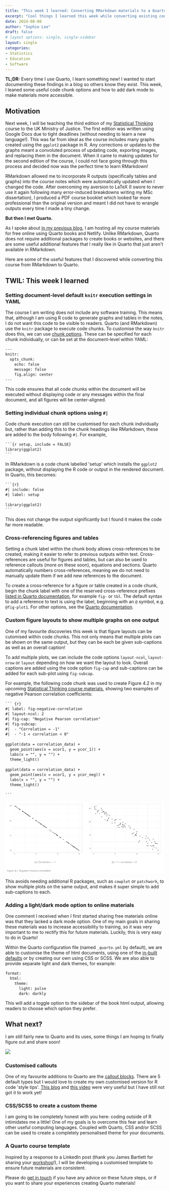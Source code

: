 ```yaml
---
title: "This week I learned: Converting RMarkdown materials to a Quarto book"
excerpt: "Cool things I learned this week while converting existing course materials for Statistical Thinking from RMarkdown to Quarto."
date: 2024-08-08
author: "Sophie Lee"
draft: false
# layout options: single, single-sidebar
layout: single 
categories:
- Statistics
- Education
- Software
---
```


**TL;DR:** Every time I use Quarto, I learn something new! I wanted to start documenting these findings in a blog so others know they exist. This week, I leaned some useful code chunk options and how to add dark mode to make materials more accessible.

## Motivation
Next week, I will be teaching the third edition of my [Statistical Thinking](/courses/9_statistical_thinking/) course to the UK Ministry of Justice. The first edition was written using Google Docs due to tight deadlines (without needing to learn a new language!). This was far from ideal as the course includes many graphs created using the `ggplot2` package in R. Any corrections or updates to the graphs meant a convoluted process of updating code, exporting images, and replacing them in the document. When it came to making updates for the second edition of the course, I could not face going through this process and decided now was the perfect time to learn RMarkdown!

RMarkdown allowed me to incorporate R outputs (specifically tables and graphs) into the course notes which were automatically updated when I changed the code. After overcoming my aversion to LaTeX (I swore to never use it again following many error-induced breakdowns writing my MSc dissertation), I produced a PDF course booklet which looked far more professional than the original version and meant I did not have to wrangle outputs every time I made a tiny change.

**But then I met Quarto.**


As I spoke about [in my previous blog](/blog/quarto_training), I am hosting all my course materials for free online using Quarto books and Netlify. Unlike RMarkdown, Quarto does not require additional packages to create books or websites, and there are some useful additional features that I really like in Quarto that just aren't available in RMarkdown.

Here are some of the useful features that I discovered while converting this course from RMarkdown to Quarto.

## TWIL: This week I learned

### Setting document-level default `knitr` execution settings in YAML
The course I am writing does not include any software training. This means that, although I am using R code to generate graphs and tables in the notes, I do not want this code to be visible to readers. Quarto (and RMarkdown) use the `knitr` package to execute code chunks. To customise the way `knitr` does this, we can use [chunk options](https://yihui.org/knitr/options/). These can be specified for each chunk individually, or can be set at the document-level within YAML:

````
---
knitr:
  opts_chunk: 
    echo: false
    message: false
    fig.align: center
---
````

This code ensures that all code chunks within the document will be executed without displaying code or any messages within the final document, and all figures will be center-aligned.

### Setting individual chunk options using `#|` 
Code chunk execution can still be customised for each chunk individually but, rather than adding this to the chunk headings like RMarkdown, these are added to the body following `#|`. For example,

````
```{r setup, include = FALSE}
library(ggplot2)
```
````

In RMarkdown is a code chunk labelled 'setup' which installs the `ggplot2` package, without displaying the R code or output in the rendered document. In Quarto, this becomes:

````
```{r}
#| include: false
#| label: setup

library(ggplot2)
```
````

This does not change the output significantly but I found it makes the code far more readable. 

### Cross-referencing figures and tables
Setting a chunk label within the chunk body allows cross-references to be created, making it easier to refer to previous outputs within text. Cross-references are useful for figures and tables, but can also be used to reference callouts (more on these soon), equations and sections. Quarto automatically numbers cross-references, meaning we do not need to manually update them if we add new references to the document.

To create a cross-reference for a figure or table created in a code chunk, begin the chunk label with one of the reserved cross-reference prefixes [listed in Quarto documentation](https://quarto.org/docs/authoring/cross-references.html#reserved-prefixes), for example `fig-` or `tbl`. The default syntax to add a reference to text is using the label, beginning with an `@` symbol, e.g. `@fig-plot1`. For other options, see the [Quarto documentation](https://quarto.org/docs/authoring/cross-references.html#references).

### Custom figure layouts to show multiple graphs on one output
One of my favourite discoveries this week is that figure layouts can be cutomised within code chunks. This not only means that multiple plots can be shown on the same output, but they can be each be given sub-captions as well as an overall caption! 

To add multiple plots, we can include the code options `layout-ncol`, `layout-nrow` or `layout` depending on how we want the layout to look. Overall captions are added using the code option `fig-cap` and sub-captions can be added for each sub-plot using `fig-subcap`.

For example, the following code chunk was used to create Figure 4.2 in my upcoming [Statistical Thinking course materials](https://stats-thinking.netlify.app/04_comparisons#identifying-trends-between-two-numeric-variables), showing two examples of negative Pearson correlation coefficients:

````
``` {r}
#| label: fig-negative-correlation
#| layout-ncol: 2
#| fig-cap: "Negative Pearson correlation"
#| fig-subcap:
#|  - "Correlation = -1"
#|  - "-1 < correlation < 0"

ggplot(data = correlation_data) +
  geom_point(aes(x = xcor1, y = ycor_1)) +
  labs(x = "", y = "") +
  theme_light()

ggplot(data = correlation_data) +
  geom_point(aes(x = xcor1, y = ycor_neg)) +
  labs(x = "", y = "") +
  theme_light()

```
````

![](correlation_example.png)

This avoids needing additional R packages, such as `cowplot` or `patchwork`, to show multiple plots on the same output, and makes it super simple to add sub-captions to each.


### Adding a light/dark mode option to online materials
One comment I received when I first started sharing free materials online was that they lacked a dark mode option. One of my main goals in sharing these materials was to increase accessibility to training, so it was very important to me to rectify this for future materials. Luckily, this is very easy to do in Quarto! 

Within the Quarto configuration file (named `_quarto.yml` by default), we are able to customise the theme of html documents, using one of the [in-built defaults](https://bootswatch.com/) or by creating our own using CSS or SCSS. We are also able to provide separate light and dark themes, for example:

````
format:
  html:
    theme: 
      light: pulse
      dark: darkly
````

This will add a toggle option to the sidebar of the book html output, allowing readers to choose which option they prefer.

## What next?
I am still fairly new to Quarto and its uses, some things I am hoping to finally figure out and share soon!

![](https://media.giphy.com/media/Q8rwlNTcDAU3MuUzd7/giphy.gif?cid=790b7611exq17seruz9wdc0ty47ptkk0n8zh2l3n0g5xroff&ep=v1_gifs_search&rid=giphy.gif&ct=g)

### Customised callouts 
One of my favourite additions to Quarto are the [callout blocks](https://quarto.org/docs/authoring/callouts.html). There are 5 default types but I would love to create my own customised version for R code 'style tips'. [This blog](https://www.andreashandel.com/posts/2023-06-13-custom-callouts-quarto/) and [this video](https://www.youtube.com/watch?v=DDQO_3R-q74) were very useful but I have still not got it to work yet!

### CSS/SCSS to create a custom theme
I am going to be completely honest with you here: coding outside of R intimidates me a little! One of my goals is to overcome this fear and learn other useful computing languages. Coupled with Quarto, CSS and/or SCSS can be used to create a completely personalised theme for your documents. 

### A Quarto course template
Inspired by a response to a LinkedIn post (thank you James Bartlett for sharing your [workshop](https://bartlettje.github.io/Booktem_demo/)!), I will be developing a customised template to ensure future materials are consistent.

Please do [get in touch](/form/contact) if you have any advice on these future steps, or if you want to share your experiences creating Quarto materials!

